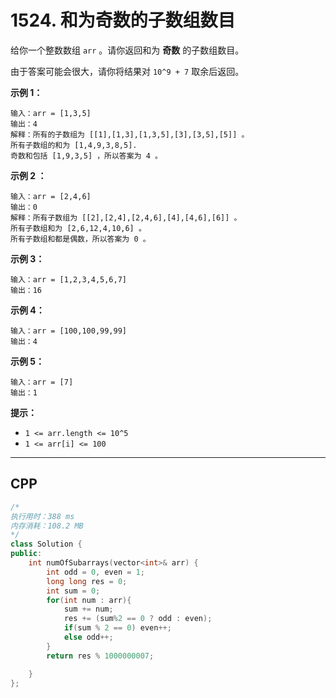 # 1524. 和为奇数的子数组数目

给你一个整数数组 `arr` 。请你返回和为 **奇数** 的子数组数目。

由于答案可能会很大，请你将结果对 `10^9 + 7` 取余后返回。

 

**示例 1：**

```
输入：arr = [1,3,5]
输出：4
解释：所有的子数组为 [[1],[1,3],[1,3,5],[3],[3,5],[5]] 。
所有子数组的和为 [1,4,9,3,8,5].
奇数和包括 [1,9,3,5] ，所以答案为 4 。
```

**示例 2 ：**

```
输入：arr = [2,4,6]
输出：0
解释：所有子数组为 [[2],[2,4],[2,4,6],[4],[4,6],[6]] 。
所有子数组和为 [2,6,12,4,10,6] 。
所有子数组和都是偶数，所以答案为 0 。
```

**示例 3：**

```
输入：arr = [1,2,3,4,5,6,7]
输出：16
```

**示例 4：**

```
输入：arr = [100,100,99,99]
输出：4
```

**示例 5：**

```
输入：arr = [7]
输出：1
```

 

**提示：**

- `1 <= arr.length <= 10^5`
- `1 <= arr[i] <= 100`

***

## CPP

```cpp
/*
执行用时：388 ms
内存消耗：108.2 MB
*/
class Solution {
public:
    int numOfSubarrays(vector<int>& arr) {
        int odd = 0, even = 1;
        long long res = 0;
        int sum = 0;
        for(int num : arr){
            sum += num;
            res += (sum%2 == 0 ? odd : even);
            if(sum % 2 == 0) even++;
            else odd++;
        }
        return res % 1000000007;

    }
};
```

